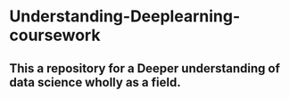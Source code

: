 # Understanding-Deeplearning-coursework

## This a repository for a Deeper understanding of data science wholly as a field.